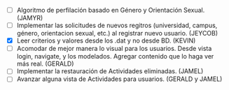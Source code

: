 - [ ] Algoritmo de perfilación basado en Género y Orientación Sexual. (JAMYR)
- [ ] Implementar las solicitudes de nuevos regitros (universidad, campus, género, orientacion sexual, etc.) al registrar nuevo usuario. (JEYCOB)
- [x] Leer criterios y valores desde los .dat y no desde BD. (KEVIN)
- [ ] Acomodar de mejor manera lo visual para los usuarios. Desde vista login, navigate, y los modelados. Agregar contenido que lo haga ver más real. (GERALD)
- [ ] Implementar la restauración de Actividades eliminadas. (JAMEL)
- [ ] Avanzar alguna vista de Actividades para usuarios. (GERALD y JAMEL)
